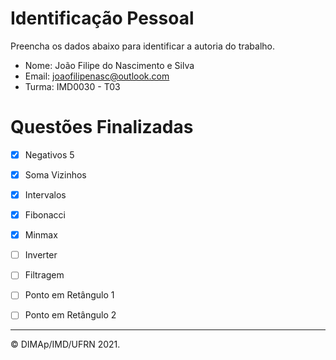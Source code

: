 ﻿# Identificação Pessoal

Preencha os dados abaixo para identificar a autoria do trabalho.

- Nome: João Filipe do Nascimento e Silva
- Email: joaofilipenasc@outlook.com
- Turma: IMD0030 - T03

# Questões Finalizadas

- [x] Negativos 5
- [x] Soma Vizinhos
- [x] Intervalos
- [x] Fibonacci
- [x] Minmax
- [ ] Inverter
- [ ] Filtragem
- [ ] Ponto em Retângulo 1
- [ ] Ponto em Retângulo 2


--------
&copy; DIMAp/IMD/UFRN 2021.
